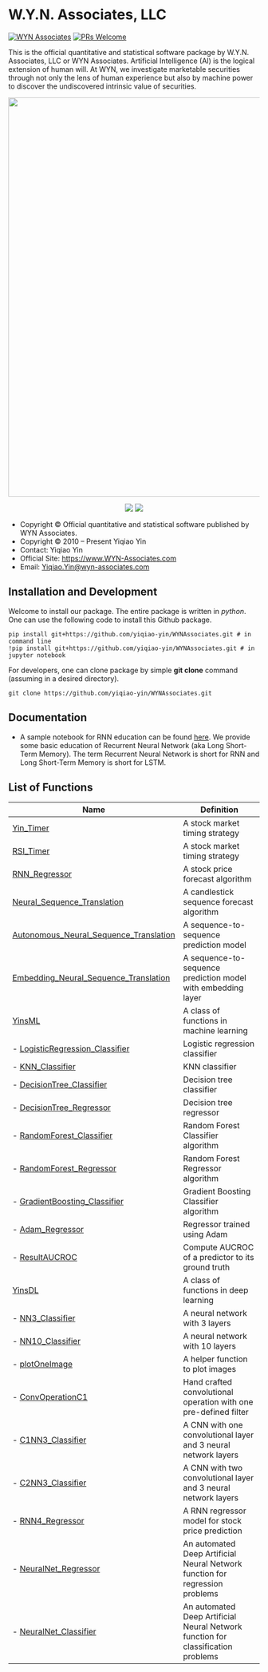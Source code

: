 # W.Y.N. Associates, LLC

[![WYN Associates](https://cdn.rawgit.com/sindresorhus/awesome/d7305f38d29fed78fa85652e3a63e154dd8e8829/media/badge.svg)](https://yinscapital.com/research/)
[![PRs Welcome](https://img.shields.io/badge/PRs-welcome-brightgreen.svg?style=flat-square)](http://makeapullrequest.com)

This is the official quantitative and statistical software package by W.Y.N. Associates, LLC or WYN Associates. Artificial Intelligence (AI) is the logical extension of human will. At WYN, we investigate marketable securities through not only the lens of human experience but also by machine power to discover the undiscovered intrinsic value of securities.

<p align="center">
  <img width="800" src="https://github.com/yiqiao-yin/WYNAssociates/blob/main/figs/maintitle.gif">
</p>
<p align="center">
	<img src="https://img.shields.io/badge/stars-30+-blue.svg"/>
	<img src="https://img.shields.io/badge/license-CC0-blue.svg"/>
</p>

- Copyright © Official quantitative and statistical software published by WYN Associates.
- Copyright © 2010 – Present Yiqiao Yin
- Contact: Yiqiao Yin
- Official Site: https://www.WYN-Associates.com
- Email: Yiqiao.Yin@wyn-associates.com

## Installation and Development
	
Welcome to install our package. The entire package is written in *python*. One can use the following code to install this Github package.

```
pip install git+https://github.com/yiqiao-yin/WYNAssociates.git # in command line
!pip install git+https://github.com/yiqiao-yin/WYNAssociates.git # in jupyter notebook
```

For developers, one can clone package by simple **git clone** command (assuming in a desired directory).

```
git clone https://github.com/yiqiao-yin/WYNAssociates.git
```

## Documentation

- A sample notebook for RNN education can be found [here](https://github.com/yiqiao-yin/WYNAssociates/blob/main/docs/python_MM_LSTM_StockPriceForecast.ipynb). We provide some basic education of Recurrent Neural Network (aka Long Short-Term Memory). The term Recurrent Neural Network is short for RNN and Long Short-Term Memory is short for LSTM.

## List of Functions

| Name  | Definition |
| ------------- | ------------- |
| [Yin_Timer](https://github.com/yiqiao-yin/WYNAssociates/blob/bc23643dca4c1011f71e4f9fa4844db2df7a84a9/AI_solution/modules.py#L27)  | A stock market timing strategy  |
| [RSI_Timer](https://github.com/yiqiao-yin/WYNAssociates/blob/2b5994f77a74038dd10e55182a0cc16e71168a32/AI_solution/modules.py#L296)  | A stock market timing strategy  |
| [RNN_Regressor](https://github.com/yiqiao-yin/WYNAssociates/blob/2b5994f77a74038dd10e55182a0cc16e71168a32/AI_solution/modules.py#L410) | A stock price forecast algorithm |
| [Neural_Sequence_Translation](https://github.com/yiqiao-yin/WYNAssociates/blob/2b5994f77a74038dd10e55182a0cc16e71168a32/AI_solution/modules.py#L696) | A candlestick sequence forecast algorithm |
| [Autonomous_Neural_Sequence_Translation](https://github.com/yiqiao-yin/WYNAssociates/blob/2b5994f77a74038dd10e55182a0cc16e71168a32/AI_solution/modules.py#L960) | A sequence-to-sequence prediction model |
| [Embedding_Neural_Sequence_Translation](https://github.com/yiqiao-yin/WYNAssociates/blob/2b5994f77a74038dd10e55182a0cc16e71168a32/AI_solution/modules.py#L1223) | A sequence-to-sequence prediction model with embedding layer | 
| [YinsML](https://github.com/yiqiao-yin/WYNAssociates/blob/bc23643dca4c1011f71e4f9fa4844db2df7a84a9/AI_solution/modules.py#L1509) | A class of functions in machine learning | 
| - [LogisticRegression_Classifier](https://github.com/yiqiao-yin/WYNAssociates/blob/bc23643dca4c1011f71e4f9fa4844db2df7a84a9/AI_solution/modules.py#L1517) | Logistic regression classifier |
| - [KNN_Classifier](https://github.com/yiqiao-yin/WYNAssociates/blob/bc23643dca4c1011f71e4f9fa4844db2df7a84a9/AI_solution/modules.py#L1574) | KNN classifier |
| - [DecisionTree_Classifier](https://github.com/yiqiao-yin/WYNAssociates/blob/bc23643dca4c1011f71e4f9fa4844db2df7a84a9/AI_solution/modules.py#L1631) | Decision tree classifier |
| - [DecisionTree_Regressor](https://github.com/yiqiao-yin/WYNAssociates/blob/bc23643dca4c1011f71e4f9fa4844db2df7a84a9/AI_solution/modules.py#L1697) | Decision tree regressor |
| - [RandomForest_Classifier](https://github.com/yiqiao-yin/WYNAssociates/blob/bc23643dca4c1011f71e4f9fa4844db2df7a84a9/AI_solution/modules.py#L1750) | Random Forest Classifier algorithm | 
| - [RandomForest_Regressor](https://github.com/yiqiao-yin/WYNAssociates/blob/bc23643dca4c1011f71e4f9fa4844db2df7a84a9/AI_solution/modules.py#L1807) | Random Forest Regressor algorithm |
| - [GradientBoosting_Classifier](https://github.com/yiqiao-yin/WYNAssociates/blob/bc23643dca4c1011f71e4f9fa4844db2df7a84a9/AI_solution/modules.py#L1885) | Gradient Boosting Classifier algorithm |
| - [Adam_Regressor](https://github.com/yiqiao-yin/WYNAssociates/blob/bc23643dca4c1011f71e4f9fa4844db2df7a84a9/AI_solution/modules.py#L1947) | Regressor trained using Adam | 
| - [ResultAUCROC](https://github.com/yiqiao-yin/WYNAssociates/blob/bc23643dca4c1011f71e4f9fa4844db2df7a84a9/AI_solution/modules.py#L2076) | Compute AUCROC of a predictor to its ground truth |
| [YinsDL](https://github.com/yiqiao-yin/WYNAssociates/blob/bc23643dca4c1011f71e4f9fa4844db2df7a84a9/AI_solution/modules.py#L2100) | A class of functions in deep learning | 
| - [NN3_Classifier](https://github.com/yiqiao-yin/WYNAssociates/blob/bc23643dca4c1011f71e4f9fa4844db2df7a84a9/AI_solution/modules.py#L2112) | A neural network with 3 layers |
| - [NN10_Classifier](https://github.com/yiqiao-yin/WYNAssociates/blob/bc23643dca4c1011f71e4f9fa4844db2df7a84a9/AI_solution/modules.py#L2248) | A neural network with 10 layers | 
| - [plotOneImage](https://github.com/yiqiao-yin/WYNAssociates/blob/2b5994f77a74038dd10e55182a0cc16e71168a32/AI_solution/modules.py#L2066) | A helper function to plot images | 
| - [ConvOperationC1](https://github.com/yiqiao-yin/WYNAssociates/blob/bc23643dca4c1011f71e4f9fa4844db2df7a84a9/AI_solution/modules.py#L2432) | Hand crafted convolutional operation with one pre-defined filter | 
| - [C1NN3_Classifier](https://github.com/yiqiao-yin/WYNAssociates/blob/bc23643dca4c1011f71e4f9fa4844db2df7a84a9/AI_solution/modules.py#L2524) | A CNN with one convolutional layer and 3 neural network layers | 
| - [C2NN3_Classifier](https://github.com/yiqiao-yin/WYNAssociates/blob/bc23643dca4c1011f71e4f9fa4844db2df7a84a9/AI_solution/modules.py#L2697) | A CNN with two convolutional layer and 3 neural network layers | 
| - [RNN4_Regressor](https://github.com/yiqiao-yin/WYNAssociates/blob/bc23643dca4c1011f71e4f9fa4844db2df7a84a9/AI_solution/modules.py#L2937) | A RNN regressor model for stock price prediction |
| - [NeuralNet_Regressor](https://github.com/yiqiao-yin/WYNAssociates/blob/bc23643dca4c1011f71e4f9fa4844db2df7a84a9/AI_solution/modules.py#L3116) | An automated Deep Artificial Neural Network function for regression problems |
| - [NeuralNet_Classifier](https://github.com/yiqiao-yin/WYNAssociates/blob/bc23643dca4c1011f71e4f9fa4844db2df7a84a9/AI_solution/modules.py#L3247) | An automated Deep Artificial Neural Network function for classification problems |
